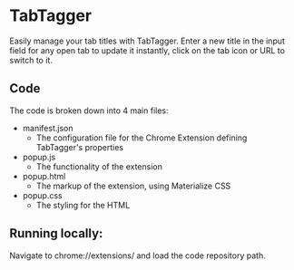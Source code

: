 # TabTagger
Easily manage your tab titles with TabTagger. Enter a new title in the input field for any open tab to update it instantly, click on the tab icon or URL to switch to it.

## Code
The code is broken down into 4 main files:
- manifest.json 
    - The configuration file for the Chrome Extension defining TabTagger's properties
- popup.js
    - The functionality of the extension
- popup.html
    - The markup of the extension, using Materialize CSS
- popup.css
    - The styling for the HTML

## Running locally:
Navigate to chrome://extensions/ and load the code repository path.
